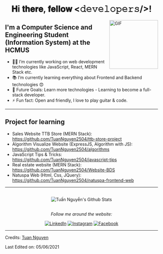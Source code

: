 <div align="center">
<h1> 𝐇i 𝐭𝐡𝐞𝐫𝐞, 𝐟𝐞𝐥𝐥𝐨𝐰 <𝚍𝚎𝚟𝚎𝚕𝚘𝚙𝚎𝚛𝚜/>! </h1>
</div>

<img align="right" alt="GIF" height="160px" src="https://media.giphy.com/media/du3J3cXyzhj75IOgvA/giphy.gif" />

## I'm a Computer Science and Engineering Student (Information System) at the HCMUS

- 👨‍💻 I’m currently working on web development technologies like JavaScript, React, MERN Stack etc.
- 📚 I’m currently learning everything about Frontend and Backend technologies 😍
- 🎯 Future Goals: Learn more technologies - Learning to become a full-stack developer.
- ⚡ Fun fact: Open and friendly, I love to play guitar & code.

---

## Project for learning

- Sales Website TTB Store (MERN Stack): https://github.com/TuanNguyen2504/ttb-store-project
- Algorithm Visualize Website (ExpressJS, Algorithm with JS): https://github.com/TuanNguyen2504/algorithms
- JavaScript Tips & Tricks: https://github.com/TuanNguyen2504/javascript-tips
- Real estate website (MERN Stack): https://github.com/TuanNguyen2504/Website-BDS
- Natuspa Web (Html, Css, JQuery): https://github.com/TuanNguyen2504/natuspa-frontend-web

---

<div align="center">
</br>
<img align="center" src="https://github-readme-stats.vercel.app/api?username=TuanNguyen2504&include_all_commits=true&count_private=true&show_icons=true&line_height=20&title_color=7A7ADB&icon_color=2234AE&text_color=D3D3D3&bg_color=0,000000,130F40" alt="Tuấn Nguyễn's Github Stats">
</br>
</br>

<i>Follow me around the website:</i><br>

<a href="https://www.linkedin.com/in/nguyenleanhtuan/" target="_blank"><img src="https://img.shields.io/badge/LinkedIn-%230077B5.svg?&style=flat-square&logo=linkedin&logoColor=white" alt="LinkedIn"></a>
<a href="https://www.instagram.com/__tuan.ng_/" target="_blank"><img src="https://img.shields.io/badge/Instagram-%23E4405F.svg?&style=flat-square&logo=instagram&logoColor=white" alt="Instagram"></a>
<a href="https://facebook.com/TuanNguyen250400/" target="_blank"><img src="https://img.shields.io/badge/Facebook-%231877F2.svg?&style=flat-square&logo=facebook&logoColor=white" alt="Facebook"></a>

</div>

---

Credits: [Tuan Nguyen](https://github.com/TuanNguyen2504/)

Last Edited on: 05/06/2021
